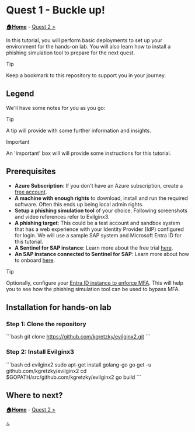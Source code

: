 # Quest 1 - Buckle up!

**[🏠Home](../README.md)** - [ Quest 2 >](quest2.md)

In this tutorial, you will perform basic deployments to set up your environment for the hands-on lab. You will also learn how to install a phishing simulation tool to prepare for the next quest.

> [!TIP]
> Keep a bookmark to this repository to support you in your journey.

## Legend

We'll have some notes for you as you go:

> [!TIP]
> A tip will provide with some further information and insights.

> [!IMPORTANT]
> An 'Important' box will will provide some instructions for this tutorial.

## Prerequisites

- **Azure Subscription**: If you don't have an Azure subscription, create a [free account](https://azure.microsoft.com/free/).
- **A machine with enough rights** to download, install and run the required software. Often this ends up being local admin rights.
- **Setup a phishing simulation tool** of your choice. Following screenshots and video references refer to Evilginx3.
- **A phishing target**: This could be a test account and sandbox system that has a web experience with your Identity Provider (IdP) configured for login. We will use a sample SAP system and Microsoft Entra ID for this tutorial.
- **A Sentinel for SAP instance**: Learn more about the free trial [here](https://azure.microsoft.com/pricing/offers/microsoft-sentinel-sap-promo/).
- **An SAP instance connected to Sentinel for SAP**: Learn more about how to onboard [here](https://learn.microsoft.com/azure/sentinel/sap/deployment-overview).

> [!TIP]
> Optionally, configure your [Entra ID instance to enforce MFA](https://learn.microsoft.com/entra/identity/authentication/tutorial-enable-azure-mfa). This will help you to see how the phishing simulation tool can be used to bypass MFA.

## Installation for hands-on lab

### Step 1: Clone the repository

´´´bash
git clone https://github.com/kgretzky/evilginx2.git
´´´

### Step 2: Install Evilginx3

´´´bash
cd evilginx2
sudo apt-get install golang-go
go get -u github.com/kgretzky/evilginx2
cd $GOPATH/src/github.com/kgretzky/evilginx2
go build
´´´

## Where to next?

**[🏠Home](../README.md)** - [ Quest 2 >](quest2.md)

[🔝](#)
